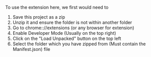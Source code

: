 To use the extension here, we first would need to 

1. Save this project as a zip
2. Unzip it and ensure the folder is not within another folder
3. Go to chrome:://extensions (or any browser for extension)
4. Enable Developer Mode (Usually on the top right)
5. Click on the "Load Unpacked" button on the top left
6. Select the folder which you have zipped from (Must contain the Manifest.json) file
